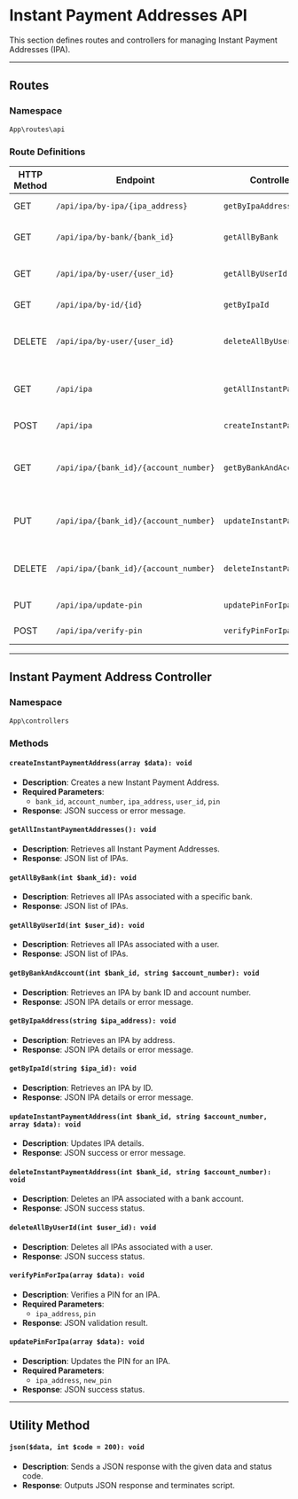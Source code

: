 # Instant Payment Addresses API

This section defines routes and controllers for managing Instant Payment Addresses (IPA).

---

## Routes

### Namespace
`App\routes\api`

### Route Definitions
| HTTP Method | Endpoint | Controller Method | Description |
|-------------|--------------------------------------------------|----------------------------------|-----------------------------|
| GET | `/api/ipa/by-ipa/{ipa_address}` | `getByIpaAddress` | Retrieve IPA by address |
| GET | `/api/ipa/by-bank/{bank_id}` | `getAllByBank` | Retrieve all IPAs by bank |
| GET | `/api/ipa/by-user/{user_id}` | `getAllByUserId` | Retrieve all IPAs by user ID |
| GET | `/api/ipa/by-id/{id}` | `getByIpaId` | Retrieve IPA by ID |
| DELETE | `/api/ipa/by-user/{user_id}` | `deleteAllByUserId` | Delete all IPAs associated with a user |
| GET | `/api/ipa` | `getAllInstantPaymentAddresses` | Retrieve all Instant Payment Addresses |
| POST | `/api/ipa` | `createInstantPaymentAddress` | Create a new IPA |
| GET | `/api/ipa/{bank_id}/{account_number}` | `getByBankAndAccount` | Retrieve IPA by bank and account number |
| PUT | `/api/ipa/{bank_id}/{account_number}` | `updateInstantPaymentAddress` | Update an IPA for a given bank account |
| DELETE | `/api/ipa/{bank_id}/{account_number}` | `deleteInstantPaymentAddress` | Delete an IPA for a given bank account |
| PUT | `/api/ipa/update-pin` | `updatePinForIpa` | Update PIN for an IPA |
| POST | `/api/ipa/verify-pin` | `verifyPinForIpa` | Verify PIN for an IPA |

---

## Instant Payment Address Controller

### Namespace
`App\controllers`

### Methods

#### `createInstantPaymentAddress(array $data): void`
- **Description**: Creates a new Instant Payment Address.
- **Required Parameters**:
    - `bank_id`, `account_number`, `ipa_address`, `user_id`, `pin`
- **Response**: JSON success or error message.

#### `getAllInstantPaymentAddresses(): void`
- **Description**: Retrieves all Instant Payment Addresses.
- **Response**: JSON list of IPAs.

#### `getAllByBank(int $bank_id): void`
- **Description**: Retrieves all IPAs associated with a specific bank.
- **Response**: JSON list of IPAs.

#### `getAllByUserId(int $user_id): void`
- **Description**: Retrieves all IPAs associated with a user.
- **Response**: JSON list of IPAs.

#### `getByBankAndAccount(int $bank_id, string $account_number): void`
- **Description**: Retrieves an IPA by bank ID and account number.
- **Response**: JSON IPA details or error message.

#### `getByIpaAddress(string $ipa_address): void`
- **Description**: Retrieves an IPA by address.
- **Response**: JSON IPA details or error message.

#### `getByIpaId(string $ipa_id): void`
- **Description**: Retrieves an IPA by ID.
- **Response**: JSON IPA details or error message.

#### `updateInstantPaymentAddress(int $bank_id, string $account_number, array $data): void`
- **Description**: Updates IPA details.
- **Response**: JSON success or error message.

#### `deleteInstantPaymentAddress(int $bank_id, string $account_number): void`
- **Description**: Deletes an IPA associated with a bank account.
- **Response**: JSON success status.

#### `deleteAllByUserId(int $user_id): void`
- **Description**: Deletes all IPAs associated with a user.
- **Response**: JSON success status.

#### `verifyPinForIpa(array $data): void`
- **Description**: Verifies a PIN for an IPA.
- **Required Parameters**:
    - `ipa_address`, `pin`
- **Response**: JSON validation result.

#### `updatePinForIpa(array $data): void`
- **Description**: Updates the PIN for an IPA.
- **Required Parameters**:
    - `ipa_address`, `new_pin`
- **Response**: JSON success status.

---

## Utility Method

#### `json($data, int $code = 200): void`
- **Description**: Sends a JSON response with the given data and status code.
- **Response**: Outputs JSON response and terminates script.
